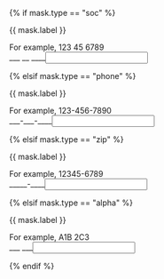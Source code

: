 
{% if mask.type == "soc" %}

<label class="usa-label" for="ssn">{{ mask.label }}</label>
<div class="usa-hint" id="ssnHint">For example, 123 45 6789</div>
<span class="usa-input-mask" data-mask="___ __ ____"><span class="usa-input-mask--content" aria-hidden="true" id="ssnMask">___ __ ____</span><input id="ssn" inputmode="numeric" name="ssn" pattern="^(?!(000|666|9))\d{3} (?!00)\d{2} (?!0000)\d{4}$" class="usa-input usa-masked" aria-describedby="ssnHint" maxlength="11" data-placeholder="___ __ ____"></span>

{% elsif mask.type == "phone" %}

<label class="usa-label" for="tel">{{ mask.label }}</label>
<div class="usa-hint" id="telHint">For example, 123-456-7890</div>
<span class="usa-input-mask" data-mask="___-___-____"><span class="usa-input-mask--content" aria-hidden="true" id="tel">___-___-____</span><input id="tel" inputmode="numeric" name="tel" pattern="\d{3}-\d{3}-\d{4}" class="usa-input usa-masked" aria-describedby="telHint" maxlength="11" data-placeholder="___-___-____"></span>

{% elsif mask.type == "zip" %}

<label class="usa-label" for="zip">{{ mask.label }}</label>
<div class="usa-hint" id="zipHint">For example, 12345-6789</div>
<span class="usa-input-mask" data-mask="_____-____"><span class="usa-input-mask--content" aria-hidden="true" id="zip">_____-____</span><input id="zip" inputmode="numeric" name="zip" pattern="\d{3}-\d{3}-\d{4}" class="usa-input usa-masked" aria-describedby="zipHint" maxlength="11" data-placeholder="_____-____"></span>

{% elsif mask.type == "alpha" %}

<label class="usa-label" for="alpha">{{ mask.label }}</label>
<div class="usa-hint" id="alphaHint">For example, A1B 2C3</div>
<span class="usa-input-mask" data-mask="___ ___"><span class="usa-input-mask--content" aria-hidden="true" id="alpha">___ ___</span><input id="alpha" inputmode="alphanumeric" name="alpha" pattern="\d{3}-\d{3}-\d{4}" class="usa-input usa-masked" aria-describedby="alphaHint" maxlength="11" data-placeholder="___ ___" data-charset="A#A #A#"></span>

{% endif %}